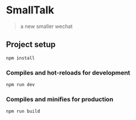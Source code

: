 # SmallTalk

>  a new smaller wechat 

## Project setup

```
npm install
```


### Compiles and hot-reloads for development

```
npm run dev
```



### Compiles and minifies for production

```
npm run build
```



